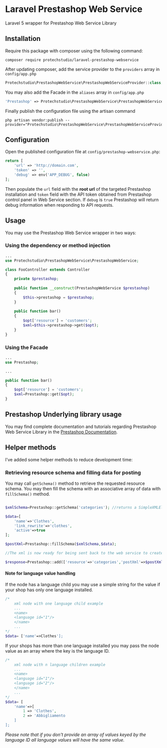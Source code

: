 Laravel Prestashop Web Service
========

Laravel 5 wrapper for Prestashop Web Service Library

Installation
------------

Require this package with composer using the following command:

```shell
composer require protechstudio/laravel-prestashop-webservice
```

After updating composer, add the service provider to the `providers` array in `config/app.php`

```php
Protechstudio\PrestashopWebService\PrestashopWebServiceProvider::class,
```

You may also add the Facade in the `aliases` array in `config/app.php`

```php
'Prestashop' => Protechstudio\PrestashopWebService\PrestashopWebServiceFacade::class,
```

Finally publish the configuration file using the artisan command

```shell
php artisan vendor:publish --provider="Protechstudio\PrestashopWebService\PrestashopWebServiceProvider"
```

Configuration
-------------

Open the published configuration file at `config/prestashop-webservice.php`:

```php
return [
    'url' => 'http://domain.com',
    'token' => '',
    'debug' => env('APP_DEBUG', false)
];
```

Then populate the `url` field with the **root url** of the targeted Prestashop installation and `token` field with the API token obtained from Prestashop control panel in Web Service section. If `debug` is `true` Prestashop will return debug information when responding to API requests.

Usage
-----

You may use the Prestashop Web Service wrapper in two ways:
### Using the dependency or method injection

```php
...
use Protechstudio\PrestashopWebService\PrestashopWebService;

class FooController extends Controller
{
    private $prestashop;
    
    public function __construct(PrestashopWebService $prestashop)
    {
        $this->prestashop = $prestashop;
    }
    
    public function bar()
    {
        $opt['resource'] = 'customers';
        $xml=$this->prestashop->get($opt);
    }
}
```
### Using the Facade

```php
...
use Prestashop;

...

public function bar()
{   
    $opt['resource'] = 'customers';
    $xml=Prestashop::get($opt);
}
```

Prestashop Underlying library usage
---------------------------

You may find complete documentation and tutorials regarding Prestashop Web Service Library in the [Prestashop Documentation](http://doc.prestashop.com/display/PS16/Using+the+PrestaShop+Web+Service).

Helper methods
--------------

I've added some helper methods to reduce development time:

### Retrieving resource schema and filling data for posting

You may call `getSchema()` method to retrieve the requested resource schema. You may then fill the schema with an associative array of data with `fillSchema()` method.

```php

$xmlSchema=Prestashop::getSchema('categories'); //returns a SimpleXMLElement instance with the desired schema

$data=[
    'name'=>'Clothes',
    'link_rewrite'=>'clothes',
    'active'=>true
];

$postXml=Prestashop::fillSchema($xmlSchema,$data); 

//The xml is now ready for being sent back to the web service to create a new category

$response=Prestashop::add(['resource'=>'categories','postXml'=>$postXml->asXml()]);

```

#### Note for language value handling

If the node has a language child you may use a simple string for the value if your shop has only one language installed.

```php
/*
    xml node with one language child example
    ...
    <name>
    <language id="1"/>
    </name>
    ...
*/
$data= ['name'=>Clothes'];
```

If your shops has more than one language installed you may pass the node value as an array where the key is the language ID.

```php
/*
    xml node with n language children example 
    ...
    <name>
    <language id="1"/>
    <language id="2"/>
    </name>
    ... 
*/
$data= [
    'name'=>[
        1 => 'Clothes',
        2 => 'Abbigliamento
    ]
];
```
_Please note that if you don't provide an array of values keyed by the language ID all language values will have the same value._
